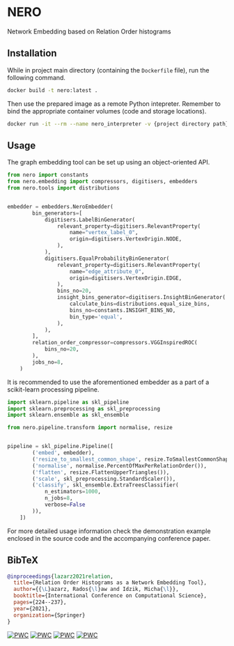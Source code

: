 # NERO

Network Embedding based on Relation Order histograms

## Installation

While in project main directory (containing the `Dockerfile` file), run the following command.
```bash
docker build -t nero:latest .
```
Then use the prepared image as a remote Python intepreter. Remember to bind the appropriate container volumes (code and storage locations).
```bash
docker run -it --rm --name nero_interpreter -v {project directory path}:/projects/NERO -v {desired storage and output path}:/nero --entrypoint python3 nero /projects/NERO/main.py
```

## Usage

The graph embedding tool can be set up using an object-oriented API.
```python
from nero import constants
from nero.embedding import compressors, digitisers, embedders
from nero.tools import distributions


embedder = embedders.NeroEmbedder(
        bin_generators=[
            digitisers.LabelBinGenerator(
                relevant_property=digitisers.RelevantProperty(
                    name="vertex_label_0", 
                    origin=digitisers.VertexOrigin.NODE,
                ),
            ),
            digitisers.EqualProbabilityBinGenerator(
                relevant_property=digitisers.RelevantProperty(
                    name="edge_attribute_0", 
                    origin=digitisers.VertexOrigin.EDGE,
                ),
                bins_no=20,
                insight_bins_generator=digitisers.InsightBinGenerator(
                    calculate_bins=distributions.equal_size_bins,
                    bins_no=constants.INSIGHT_BINS_NO,
                    bin_type='equal',
                ),
            ),
        ],
        relation_order_compressor=compressors.VGGInspiredROC(
            bins_no=20,
        ),
        jobs_no=8,
    )
```
It is recommended to use the aforementioned embedder as a part of a scikit-learn processing pipeline.
```python
import sklearn.pipeline as skl_pipeline
import sklearn.preprocessing as skl_preprocessing
import sklearn.ensemble as skl_ensemble

from nero.pipeline.transform import normalise, resize


pipeline = skl_pipeline.Pipeline([
        ('embed', embedder),
        ('resize_to_smallest_common_shape', resize.ToSmallestCommonShape()),
        ('normalise', normalise.PercentOfMaxPerRelationOrder()),
        ('flatten', resize.FlattenUpperTriangles()),
        ('scale', skl_preprocessing.StandardScaler()),
        ('classify', skl_ensemble.ExtraTreesClassifier(
            n_estimators=1000,
            n_jobs=8,
            verbose=False
        )),
    ])
```
For more detailed usage information check the demonstration example enclosed in the source code and the accompanying conference paper.

## BibTeX
```bibtex
@inproceedings{lazarz2021relation,
  title={Relation Order Histograms as a Network Embedding Tool},
  author={{\L}azarz, Rados{\l}aw and Idzik, Micha{\l}},
  booktitle={International Conference on Computational Science},
  pages={224--237},
  year={2021},
  organization={Springer}
}
```

 	
[![PWC](https://img.shields.io/endpoint.svg?url=https://paperswithcode.com/badge/relation-order-histograms-as-a-network/graph-classification-on-dd)](https://paperswithcode.com/sota/graph-classification-on-dd?p=relation-order-histograms-as-a-network)
[![PWC](https://img.shields.io/endpoint.svg?url=https://paperswithcode.com/badge/relation-order-histograms-as-a-network/graph-classification-on-proteins)](https://paperswithcode.com/sota/graph-classification-on-proteins?p=relation-order-histograms-as-a-network)
[![PWC](https://img.shields.io/endpoint.svg?url=https://paperswithcode.com/badge/relation-order-histograms-as-a-network/graph-classification-on-nci1)](https://paperswithcode.com/sota/graph-classification-on-nci1?p=relation-order-histograms-as-a-network)
[![PWC](https://img.shields.io/endpoint.svg?url=https://paperswithcode.com/badge/relation-order-histograms-as-a-network/graph-classification-on-mutag)](https://paperswithcode.com/sota/graph-classification-on-mutag?p=relation-order-histograms-as-a-network)
